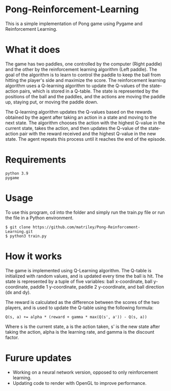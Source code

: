 # Pong-Reinforcement-Learning
This is a simple implementation of Pong game using Pygame and Reinforcement Learning.

# What it does
The game has two paddles, one controlled by the computer (Right paddle) and the other by the reinforcement learning algorithm (Left paddle). The goal of the algorithm is to learn to control the paddle to keep the ball from hitting the player's side and maximize the score. The reinforcement learning algorithm uses a Q-learning algorithm to update the Q-values of the state-action pairs, which is stored in a Q-table. The state is represented by the positions of the ball and the paddles, and the actions are moving the paddle up, staying put, or moving the paddle down.

The Q-learning algorithm updates the Q-values based on the rewards obtained by the agent after taking an action in a state and moving to the next state. The algorithm chooses the action with the highest Q-value in the current state, takes the action, and then updates the Q-value of the state-action pair with the reward received and the highest Q-value in the new state. The agent repeats this process until it reaches the end of the episode.

# Requirements
```
python 3.9
pygame
```

# Usage
To use this program, cd into the folder and simply run the train.py file or run the file in a Python environment.
```
$ git clone https://github.com/matriley/Pong-Reinforcement-Learning.git
$ python3 train.py
```

# How it works
The game is implemented using Q-Learning algorithm. The Q-table is initialized with random values, and is updated every time the ball is hit. The state is represented by a tuple of five variables: ball x-coordinate, ball y-coordinate, paddle 1 y-coordinate, paddle 2 y-coordinate, and ball direction (dx and dy).

The reward is calculated as the difference between the scores of the two players, and is used to update the Q-table using the following formula:
```
Q(s, a) += alpha * (reward + gamma * max(Q(s', a')) - Q(s, a))
```
Where s is the current state, a is the action taken, s' is the new state after taking the action, alpha is the learning rate, and gamma is the discount factor.

# Furure updates
* Working on a neural network version, opposed to only reinforcement learning.
* Updating code to render with OpenGL to improve performance. 
